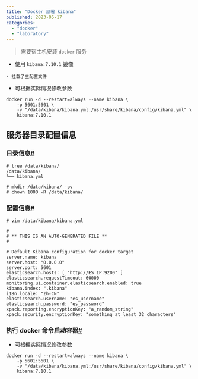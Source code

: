 ```yaml
---
title: "Docker 部署 kibana"
published: 2023-05-17
categories: 
  - "docker"
  - "laboratory"
---
```


> 需要宿主机安装 `docker` 服务

- 使用 `kibana:7.10.1` 镜像

```
- 挂载了主配置文件
```

- 可根据实际情况修改参数

```
docker run -d --restart=always --name kibana \
    -p 5601:5601 \
    -v "/data/kibana/kibana.yml:/usr/share/kibana/config/kibana.yml" \
    kibana:7.10.1
```

## 服务器目录配置信息

### 目录信息[#](#2060504847)

```
# tree /data/kibana/
/data/kibana/
└── kibana.yml

# mkdir /data/kibana/ -pv
# chown 1000 -R /data/kibana/
```

### 配置信息[#](#535312965)

```
# vim /data/kibana/kibana.yml

#
# ** THIS IS AN AUTO-GENERATED FILE **
#

# Default Kibana configuration for docker target
server.name: kibana
server.host: "0.0.0.0"
server.port: 5601
elasticsearch.hosts: [ "http://ES_IP:9200" ]
elasticsearch.requestTimeout: 60000
monitoring.ui.container.elasticsearch.enabled: true
kibana.index: ".kibana"
i18n.locale: "zh-CN"
elasticsearch.username: "es_username"
elasticsearch.password: "es_password"
xpack.reporting.encryptionKey: "a_random_string"
xpack.security.encryptionKey: "something_at_least_32_characters"
```

### 执行 docker 命令启动容器[#](#1324945282)

- 可根据实际情况修改参数

```
docker run -d --restart=always --name kibana \
    -p 5601:5601 \
    -v "/data/kibana/kibana.yml:/usr/share/kibana/config/kibana.yml" \
    kibana:7.10.1
```
